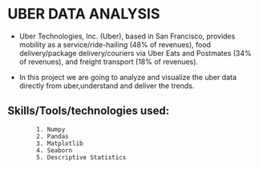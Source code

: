 # **UBER DATA ANALYSIS**

* Uber Technologies, Inc. (Uber), based in San Francisco, provides mobility as a service/ride-hailing (48% of revenues), food delivery/package delivery/couriers via Uber Eats and Postmates (34% of revenues), and freight transport (18% of revenues).


* In this project we are going to analyze and visualize the uber data directly from uber,understand and deliver the trends.


## Skills/Tools/technologies used:
            1. Numpy
            2. Pandas
            3. Matplotlib
            4. Seaborn
            5. Descriptive Statistics